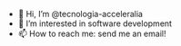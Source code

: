 - 👋 Hi, I’m @tecnologia-acceleralia
- 👀 I’m interested in software development
- 📫 How to reach me: send me an email!

<!---
tecnologia-acceleralia/tecnologia-acceleralia is a ✨ special ✨ repository because its `README.md` (this file) appears on your GitHub profile.
You can click the Preview link to take a look at your changes.
--->
